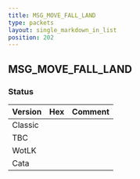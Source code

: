 ```yaml
---
title: MSG_MOVE_FALL_LAND
type: packets
layout: single_markdown_in_list
position: 202
---
```


## MSG_MOVE_FALL_LAND

### Status

Version | Hex | Comment
---------- | ---------- | ---------- 
Classic |  |  
TBC |  |  
WotLK |  |  
Cata |  |  
